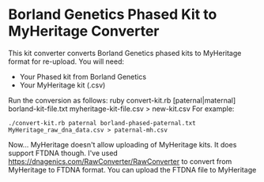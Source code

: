 # Borland Genetics Phased Kit to MyHeritage Converter

This kit converter converts Borland Genetics phased kits to MyHeritage format for re-upload.
You will need:
- Your Phased kit from Borland Genetics
- Your MyHeritage kit (.csv)

Run the conversion as follows: ruby convert-kit.rb [paternal|maternal] borland-kit-file.txt myheritage-kit-file.csv > new-kit.csv
For example:

`./convert-kit.rb paternal borland-phased-paternal.txt MyHeritage_raw_dna_data.csv > paternal-mh.csv`

Now... MyHeritage doesn't allow uploading of MyHeritage kits. It does support FTDNA though. I've used https://dnagenics.com/RawConverter/RawConverter to convert from MyHeritage to FTDNA format. You can upload the FTDNA file to MyHeritage
